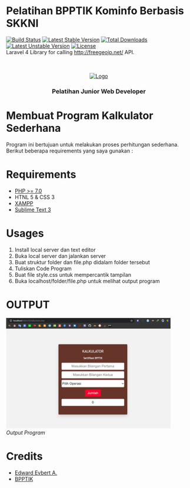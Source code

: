 Pelatihan BPPTIK Kominfo Berbasis SKKNI
=======================================

[![Build Status](https://travis-ci.org/buonzz/laravel-4-freegeoip.svg?branch=master)](https://travis-ci.org/buonzz/laravel-4-freegeoip)
[![Latest Stable Version](https://poser.pugx.org/buonzz/laravel-4-freegeoip/v/stable.svg)](https://packagist.org/packages/buonzz/laravel-4-freegeoip) [![Total Downloads](https://poser.pugx.org/buonzz/laravel-4-freegeoip/downloads.svg)](https://packagist.org/packages/buonzz/laravel-4-freegeoip)
[![Latest Unstable Version](https://poser.pugx.org/buonzz/laravel-4-freegeoip/v/unstable.svg)](https://packagist.org/packages/buonzz/laravel-4-freegeoip) [![License](https://poser.pugx.org/buonzz/laravel-4-freegeoip/license.svg)](https://packagist.org/packages/buonzz/laravel-4-freegeoip)
<br>
Laravel 4 Library for calling http://freegeoip.net/ API.
<br><br><br>
    <p align="center">
    <a href="https://bpptik.kominfo.go.id/">
    <img src="https://bpptik.kominfo.go.id/wp-content/uploads/2017/02/xlogo_web_bpptik-2.png.pagespeed.ic.LN1vMmwdNB.webp" alt="Logo" width="auto" height="auto">
    </a>
</p>
<h3 align="center">Pelatihan Junior Web Developer</h3>


Membuat Program Kalkulator Sederhana
============

Program ini bertujuan untuk melakukan proses perhitungan sederhana.
Berikut beberapa requirements yang saya gunakan :

Requirements
============

* [PHP >= 7.0](https://packagecontrol.io/installation)
* HTNL 5 & CSS 3
* [XAMPP](https://www.apachefriends.org/index.html)
* [Sublime Text 3](https://www.sublimetext.com/3)


Usages
============

1. Install local server dan text editor
2. Buka local server dan jalankan server
3. Buat struktur folder dan file.php didalam folder tersebut
4. Tuliskan Code Program
5. Buat file style.css untuk mempercantik tampilan
6. Buka localhost/folder/file.php untuk melihat output program


OUTPUT
============

<img src="output.jpg" alt="Logo" width="auto" height="300">
</a>
<br>
<i>Output Program</i>



Credits
============

* [Edward Evbert A.](https://edwevb.github.io)
* [BPPTIK](https://bpptik.kominfo.go.id)



